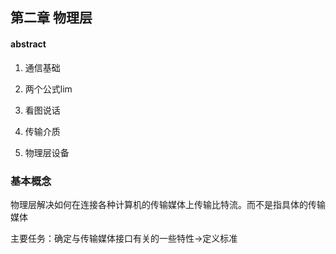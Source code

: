 ## 第二章 物理层

#### abstract

1. 通信基础

2. 两个公式lim

3. 看图说话

4. 传输介质

5. 物理层设备

### 基本概念

物理层解决如何在连接各种计算机的传输媒体上传输比特流。而不是指具体的传输媒体

主要任务：确定与传输媒体接口有关的一些特性->定义标准